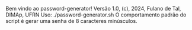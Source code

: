 Bem vindo ao password-generator! Versão 1.0, (c), 2024, Fulano de Tal, DIMAp, UFRN
Uso: ./password-generator.sh
O comportamento padrão do script é gerar uma senha de 8 caracteres minúsculos.
